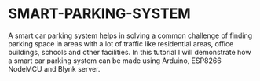 # SMART-PARKING-SYSTEM
A smart car parking system helps in solving a common challenge of finding parking space in areas with a lot of traffic like residential areas, office buildings, schools and other facilities. In this tutorial I will demonstrate how a smart car parking system can be made using Arduino, ESP8266 NodeMCU and Blynk server.
